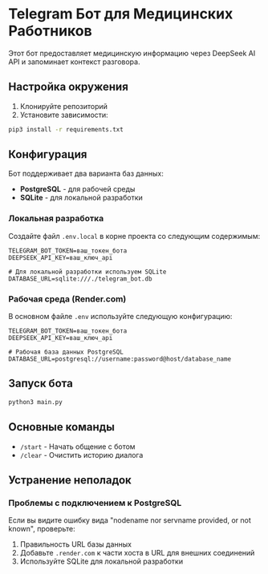 # Telegram Бот для Медицинских Работников

Этот бот предоставляет медицинскую информацию через DeepSeek AI API и запоминает контекст разговора.

## Настройка окружения

1. Клонируйте репозиторий
2. Установите зависимости:
```bash
pip3 install -r requirements.txt
```

## Конфигурация

Бот поддерживает два варианта баз данных:
- **PostgreSQL** - для рабочей среды
- **SQLite** - для локальной разработки

### Локальная разработка

Создайте файл `.env.local` в корне проекта со следующим содержимым:

```
TELEGRAM_BOT_TOKEN=ваш_токен_бота
DEEPSEEK_API_KEY=ваш_ключ_api

# Для локальной разработки используем SQLite
DATABASE_URL=sqlite:///./telegram_bot.db
```

### Рабочая среда (Render.com)

В основном файле `.env` используйте следующую конфигурацию:

```
TELEGRAM_BOT_TOKEN=ваш_токен_бота
DEEPSEEK_API_KEY=ваш_ключ_api

# Рабочая база данных PostgreSQL
DATABASE_URL=postgresql://username:password@host/database_name
```

## Запуск бота

```bash
python3 main.py
```

## Основные команды

- `/start` - Начать общение с ботом
- `/clear` - Очистить историю диалога

## Устранение неполадок

### Проблемы с подключением к PostgreSQL

Если вы видите ошибку вида "nodename nor servname provided, or not known", проверьте:
1. Правильность URL базы данных
2. Добавьте `.render.com` к части хоста в URL для внешних соединений
3. Используйте SQLite для локальной разработки 